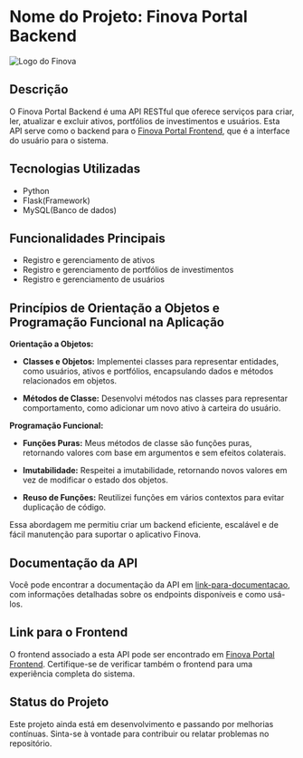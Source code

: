 # Nome do Projeto: Finova Portal Backend

![Logo do Finova](https://i.imgur.com/RELNipx.png)

## Descrição
O Finova Portal Backend é uma API RESTful que oferece serviços para criar, ler, atualizar e excluir ativos, portfólios de investimentos e usuários. Esta API serve como o backend para o [Finova Portal Frontend](https://github.com/lucasfrotabarroso14/Finova-Portal-Front), que é a interface do usuário para o sistema.

## Tecnologias Utilizadas
- Python
- Flask(Framework)
- MySQL(Banco de dados)


## Funcionalidades Principais
- Registro e gerenciamento de ativos
- Registro e gerenciamento de portfólios de investimentos
- Registro e gerenciamento de usuários

## Princípios de Orientação a Objetos e Programação Funcional na Aplicação

**Orientação a Objetos:**

- **Classes e Objetos:** Implementei classes para representar entidades, como usuários, ativos e portfólios, encapsulando dados e métodos relacionados em objetos.

- **Métodos de Classe:** Desenvolvi métodos nas classes para representar comportamento, como adicionar um novo ativo à carteira do usuário.

**Programação Funcional:**

- **Funções Puras:** Meus métodos de classe são funções puras, retornando valores com base em argumentos e sem efeitos colaterais.

- **Imutabilidade:** Respeitei a imutabilidade, retornando novos valores em vez de modificar o estado dos objetos.

- **Reuso de Funções:** Reutilizei funções em vários contextos para evitar duplicação de código.

Essa abordagem me permitiu criar um backend eficiente, escalável e de fácil manutenção para suportar o aplicativo Finova.

## Documentação da API
Você pode encontrar a documentação da API em [link-para-documentacao](#), com informações detalhadas sobre os endpoints disponíveis e como usá-los.

## Link para o Frontend
O frontend associado a esta API pode ser encontrado em [Finova Portal Frontend](https://github.com/lucasfrotabarroso14/Finova-Portal-Front). Certifique-se de verificar também o frontend para uma experiência completa do sistema.

## Status do Projeto
Este projeto ainda está em desenvolvimento e passando por melhorias contínuas. Sinta-se à vontade para contribuir ou relatar problemas no repositório.

